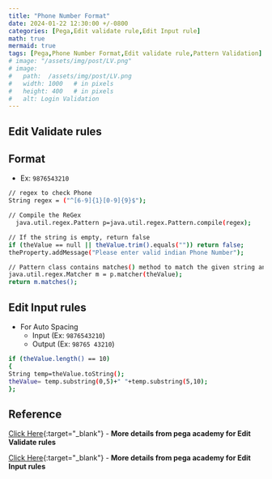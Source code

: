 ```yaml
---
title: "Phone Number Format"
date: 2024-01-22 12:30:00 +/-0800   
categories: [Pega,Edit validate rule,Edit Input rule]
math: true
mermaid: true
tags: [Pega,Phone Number Format,Edit validate rule,Pattern Validation]
# image: "/assets/img/post/LV.png"
# image:
#   path:  /assets/img/post/LV.png
#   width: 1000   # in pixels
#   height: 400   # in pixels
#   alt: Login Validation
---
```

## Edit Validate rules
## Format
* Ex: `9876543210`

```bash
// regex to check Phone
String regex = ("^[6-9]{1}[0-9]{9}$");

// Compile the ReGex
  java.util.regex.Pattern p=java.util.regex.Pattern.compile(regex);

// If the string is empty, return false
if (theValue == null || theValue.trim().equals("")) return false;
theProperty.addMessage("Please enter valid indian Phone Number");

// Pattern class contains matches() method to match the given string and regular expression
java.util.regex.Matcher m = p.matcher(theValue);
return m.matches();
```

## Edit Input rules
* For Auto Spacing
    * Input (Ex: `9876543210`)
    * Output (Ex: `98765 43210`)

```bash
if (theValue.length() == 10)
{
String temp=theValue.toString();
theValue= temp.substring(0,5)+" "+temp.substring(5,10);
};
```
## Reference 
[Click Here](https://docs-previous.pega.com/reference/87/about-edit-validate-rules?){:target="_blank"} - **More details from pega academy for Edit Validate rules** 

[Click Here](https://docs-previous.pega.com/reference/87/about-edit-input-rules){:target="_blank"} - **More details from pega academy for Edit Input rules** 